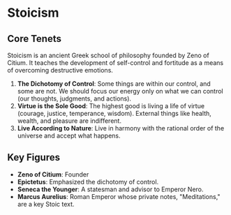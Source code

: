 # Stoicism

## Core Tenets
Stoicism is an ancient Greek school of philosophy founded by Zeno of Citium. It teaches the development of self-control and fortitude as a means of overcoming destructive emotions.

1.  **The Dichotomy of Control**: Some things are within our control, and some are not. We should focus our energy only on what we can control (our thoughts, judgments, and actions).
2.  **Virtue is the Sole Good**: The highest good is living a life of virtue (courage, justice, temperance, wisdom). External things like health, wealth, and pleasure are indifferent.
3.  **Live According to Nature**: Live in harmony with the rational order of the universe and accept what happens.

## Key Figures
-   **Zeno of Citium**: Founder
-   **Epictetus**: Emphasized the dichotomy of control.
-   **Seneca the Younger**: A statesman and advisor to Emperor Nero.
-   **Marcus Aurelius**: Roman Emperor whose private notes, "Meditations," are a key Stoic text.

